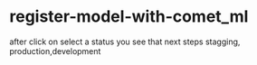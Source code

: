 # register-model-with-comet_ml

after click on select a status you see that next steps stagging, production,development
